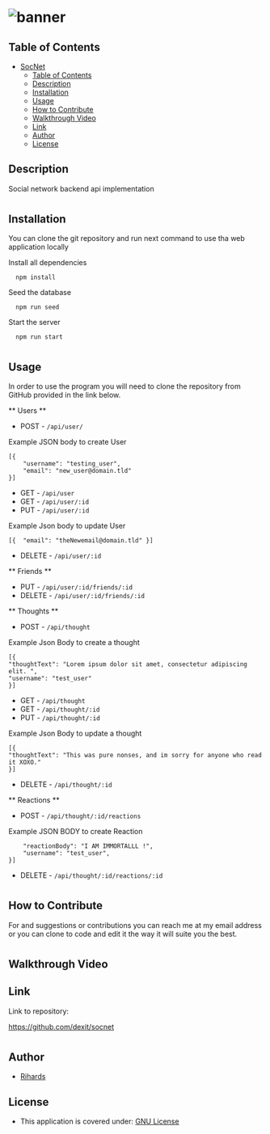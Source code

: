 # ![banner](https://github.com/dexit/SocNet/assets/6205151/9a330b57-3359-4cba-8f0b-b5d4375d2339)



## Table of Contents

- [SocNet](#socnet)
  - [Table of Contents](#table-of-contents)
  - [Description](#description)
  - [Installation](#installation)
  - [Usage](#usage)
  - [How to Contribute](#how-to-contribute)
  - [Walkthrough Video](#walkthrough-video)
  - [Link](#link)
  - [Author](#author)
  - [License](#license)

## Description
Social network backend api implementation
#
## Installation

You can clone the git repository and run next command to use tha web application locally

Install all dependencies

```
  npm install
```

Seed the database

```
  npm run seed
```

Start the server

```
  npm run start
```
#
## Usage
In order to use the program you will need to clone the repository from GitHub provided in the link below. 
 
** Users **
- POST - ```/api/user/```
 
Example JSON body to create User
``` 
[{
	"username": "testing_user",
	"email": "new_user@domain.tld"
}]
 ```
- GET - ```/api/user```
- GET - ```/api/user/:id```
- PUT - ``` /api/user/:id ```
 
Example Json body to update User
```
[{	"email": "theNewemail@domain.tld" }]
```
- DELETE - ``` /api/user/:id  ```
 
** Friends **
- PUT - ```/api/user/:id/friends/:id```
- DELETE - ```/api/user/:id/friends/:id```
 
** Thoughts **
- POST - ```/api/thought```
 
Example Json Body to create a thought
```
[{ 
"thoughtText": "Lorem ipsum dolor sit amet, consectetur adipiscing elit. ",
"username": "test_user"
}]
```
 
- GET - ```/api/thought```
- GET - ```/api/thought/:id```
- PUT - ```/api/thought/:id```
 
Example Json Body to update a thought
```
[{
"thoughtText": "This was pure nonses, and im sorry for anyone who read it XOXO."
}]
```
- DELETE - ```/api/thought/:id ```
 
** Reactions **
- POST - ```/api/thought/:id/reactions```
 
Example JSON BODY to create Reaction
``` [{
	"reactionBody": "I AM IMMORTALLL !",
	"username": "test_user",
}]
```
- DELETE -  ```/api/thought/:id/reactions/:id```
 
 
#
## How to Contribute
For and suggestions or contributions you can reach me at my email address or you can clone to code and edit it the way it will suite you the best.
#
## Walkthrough Video



## Link
Link to repository:

https://github.com/dexit/socnet

#
## Author


- [Rihards](https://github.com/dexit)


## License

- This application is covered under: [GNU License](https://choosealicense.com/licenses/gnu-mit/)
